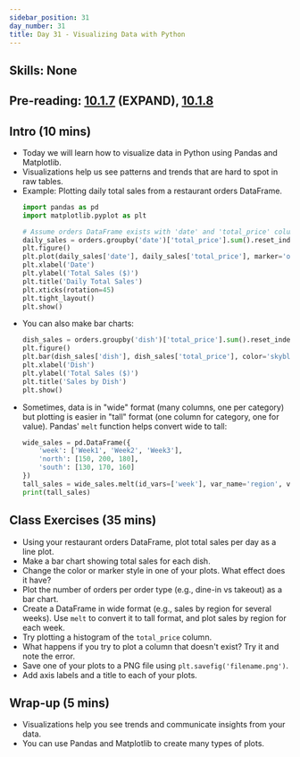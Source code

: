 ```yaml
---
sidebar_position: 31
day_number: 31
title: Day 31 - Visualizing Data with Python
---
```


## Skills: None

## Pre-reading: [10.1.7]({{DCIC_DOMAIN}}/python-tables-Pandas.html#(part._.Plotting_.Data)) (EXPAND), [10.1.8]({{DCIC_DOMAIN}}/python-tables-Pandas.html#(part._.Takeaways))

## Intro (10 mins)
- Today we will learn how to visualize data in Python using Pandas and Matplotlib.
- Visualizations help us see patterns and trends that are hard to spot in raw tables.
- Example: Plotting daily total sales from a restaurant orders DataFrame.
  ```python
  import pandas as pd
  import matplotlib.pyplot as plt

  # Assume orders DataFrame exists with 'date' and 'total_price' columns
  daily_sales = orders.groupby('date')['total_price'].sum().reset_index()
  plt.figure()
  plt.plot(daily_sales['date'], daily_sales['total_price'], marker='o')
  plt.xlabel('Date')
  plt.ylabel('Total Sales ($)')
  plt.title('Daily Total Sales')
  plt.xticks(rotation=45)
  plt.tight_layout()
  plt.show()
  ```
- You can also make bar charts:
  ```python
  dish_sales = orders.groupby('dish')['total_price'].sum().reset_index()
  plt.figure()
  plt.bar(dish_sales['dish'], dish_sales['total_price'], color='skyblue')
  plt.xlabel('Dish')
  plt.ylabel('Total Sales ($)')
  plt.title('Sales by Dish')
  plt.show()
  ```
- Sometimes, data is in "wide" format (many columns, one per category) but plotting is easier in "tall" format (one column for category, one for value). Pandas' `melt` function helps convert wide to tall:
  ```python
  wide_sales = pd.DataFrame({
      'week': ['Week1', 'Week2', 'Week3'],
      'north': [150, 200, 180],
      'south': [130, 170, 160]
  })
  tall_sales = wide_sales.melt(id_vars=['week'], var_name='region', value_name='sales')
  print(tall_sales)
  ```

## Class Exercises (35 mins)
- Using your restaurant orders DataFrame, plot total sales per day as a line plot.
- Make a bar chart showing total sales for each dish.
- Change the color or marker style in one of your plots. What effect does it have?
- Plot the number of orders per order type (e.g., dine-in vs takeout) as a bar chart.
- Create a DataFrame in wide format (e.g., sales by region for several weeks). Use `melt` to convert it to tall format, and plot sales by region for each week.
- Try plotting a histogram of the `total_price` column.
- What happens if you try to plot a column that doesn't exist? Try it and note the error.
- Save one of your plots to a PNG file using `plt.savefig('filename.png')`.
- Add axis labels and a title to each of your plots.

## Wrap-up (5 mins)
- Visualizations help you see trends and communicate insights from your data.
- You can use Pandas and Matplotlib to create many types of plots.
